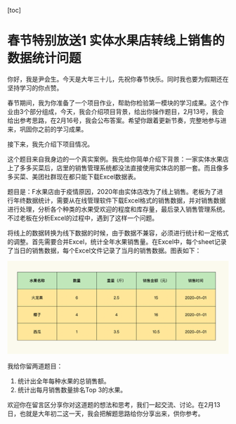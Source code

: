 [toc]
# 春节特别放送1 实体水果店转线上销售的数据统计问题

你好，我是尹会生。今天是大年三十儿，先祝你春节快乐。同时我也要为假期还在坚持学习的你点赞。

春节期间，我为你准备了一个项目作业，帮助你检验第一模块的学习成果。这个作业由3个部分组成，今天，我会介绍项目背景，给出你操作题目，2月13号，我会给出参考思路，在2月16号，我会公布答案。希望你跟着更新节奏，完整地参与进来，巩固你之前的学习成果。

接下来，我先介绍下项目情况。

这个题目来自我身边的一个真实案例。我先给你简单介绍下背景：一家实体水果店上了多多买菜后，店里的销售管理系统都没法直接使用实体店的那一套。而且像多多买菜、美团社群现在都只能下载Excel数据表。

题目是：F水果店由于疫情原因，2020年由实体店改为了线上销售。老板为了进行年终数据统计，需要从在线管理软件下载Excel格式的销售数据，并对销售数据进行处理，分析各个种类的水果受欢迎的程度和库存量，最后录入销售管理系统。不过老板在分析Excel的过程中，遇到了这样一个问题。

将线上的数据转换为线下数据的时候，由于数据不兼容，必须进行统计和一定格式的调整。首先需要合并Excel，统计全年水果销售量。在Excel中，每个sheet记录了当日的销售数据，每个Excel文件记录了当月的销售数据。图表如下：

![](assets/1a3255661e154fc2bd2a76e552d065c7.jpg)

我给你留两道题目：

1. 统计出全年每种水果的总销售额。
2. 统计出每月销售数量排名Top 3的水果。

欢迎你在留言区分享你对这道题的想法和思考，我们一起交流、讨论。在2月13日，也就是大年初二这一天，我会把解题思路给你分享出来，供你参考。  

